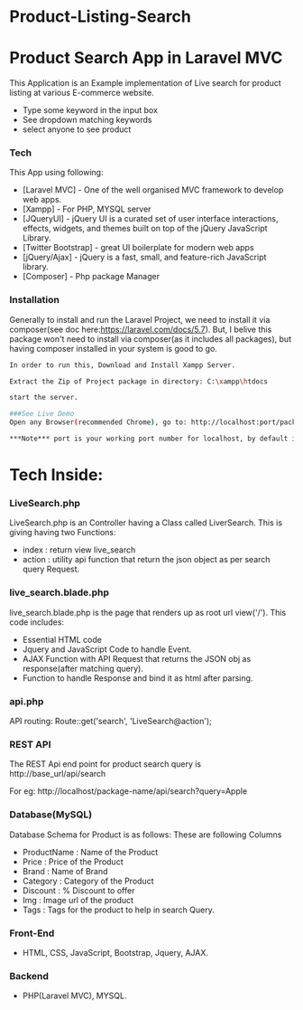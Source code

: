 # Product-Listing-Search

# Product Search App in Laravel MVC

This Application is an Example implementation of Live search for product listing at various E-commerce website. 
  - Type some keyword in the input box
  - See dropdown matching keywords
  - select anyone to see product
  

### Tech

This App using following:

* [Laravel MVC] - One of the well organised MVC framework to develop web apps.
* [Xampp] - For PHP, MYSQL server
* [JQueryUI] - jQuery UI is a curated set of user interface interactions, effects, widgets, and themes built on top of the jQuery JavaScript Library.
* [Twitter Bootstrap] - great UI boilerplate for modern web apps
* [jQuery/Ajax] - jQuery is a fast, small, and feature-rich JavaScript library.
* [Composer] - Php package Manager

### Installation

Generally to install and run the Laravel Project, we need to install it via composer(see doc here:https://laravel.com/docs/5.7). But, I belive this package won't need to install via composer(as it includes all packages), but having composer installed in your system is good to go.

```sh
In order to run this, Download and Install Xampp Server.

Extract the Zip of Project package in directory: C:\xampp\htdocs

start the server.

###See Live Demo
Open any Browser(recommended Chrome), go to: http://localhost:port/package-name/public

***Note*** port is your working port number for localhost, by default its 80. change accordingly if its not available. 
```

# Tech Inside:

### LiveSearch.php 
LiveSearch.php is an Controller having a Class called LiverSearch. This is giving having two Functions:
- index : return view live_search
- action : utility api function that return the json object as per search query Request.

### live_search.blade.php
live_search.blade.php is the page that renders up as root url view('/').
This code includes:
- Essential HTML code
- Jquery and JavaScript Code to handle Event.
- AJAX Function with API Request that returns the JSON obj as response(after matching query).
- Function to handle Response and bind it as html after parsing.

### api.php
API routing:
Route::get('search', 'LiveSearch@action');

### REST API 
The REST Api end point for product search query is 
http://base_url/api/search

For eg: http://localhost/package-name/api/search?query=Apple

### Database(MySQL)
Database Schema for Product is as follows:
These are following Columns
- ProductName : Name of the Product
- Price : Price of the Product
- Brand : Name of Brand
- Category : Category of the Product
- Discount : % Discount to offer
- Img : Image url of the product
- Tags : Tags for the product to help in search Query.

### Front-End
- HTML, CSS, JavaScript, Bootstrap, Jquery, AJAX.

### Backend
- PHP(Laravel MVC), MYSQL. 

